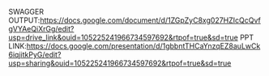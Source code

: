SWAGGER OUTPUT:https://docs.google.com/document/d/1ZGpZyC8xg027HZIcQcQvfgVYAeQiXrGg/edit?usp=drive_link&ouid=105225241966734597692&rtpof=true&sd=true
PPT LINK:https://docs.google.com/presentation/d/1gbbntTHCaYnzqEZ8auLwCk6iqjitkPyG/edit?usp=sharing&ouid=105225241966734597692&rtpof=true&sd=true
